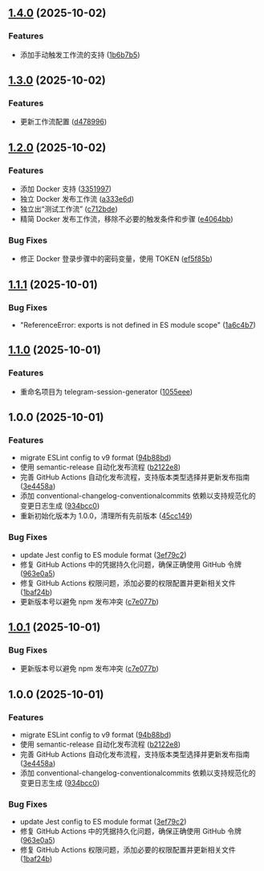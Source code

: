 ## [1.4.0](https://github.com/dba18714/telegram-session-generator/compare/v1.3.0...v1.4.0) (2025-10-02)

### Features

* 添加手动触发工作流的支持 ([1b6b7b5](https://github.com/dba18714/telegram-session-generator/commit/1b6b7b5a7064426ec6311932b43b5df4aa395b55))

## [1.3.0](https://github.com/dba18714/telegram-session-generator/compare/v1.2.0...v1.3.0) (2025-10-02)

### Features

* 更新工作流配置 ([d478996](https://github.com/dba18714/telegram-session-generator/commit/d4789960f2f8b82d89a32c36ad3f6de618a2c95e))

## [1.2.0](https://github.com/dba18714/telegram-session-generator/compare/v1.1.1...v1.2.0) (2025-10-02)

### Features

* 添加 Docker 支持 ([3351997](https://github.com/dba18714/telegram-session-generator/commit/3351997144c54927990ebfe4ec01377ebd60453f))
* 独立 Docker 发布工作流 ([a333e6d](https://github.com/dba18714/telegram-session-generator/commit/a333e6d2d35714cb5693a3cc7ec2bf1bacaa095b))
* 独立出“测试工作流” ([c712bde](https://github.com/dba18714/telegram-session-generator/commit/c712bdeb2b518601b6a7f1c93251c73202d822be))
* 精简 Docker 发布工作流，移除不必要的触发条件和步骤 ([e4064bb](https://github.com/dba18714/telegram-session-generator/commit/e4064bbd6fa0732f8544d984c4cf01471ab51f3a))

### Bug Fixes

* 修正 Docker 登录步骤中的密码变量，使用 TOKEN ([ef5f85b](https://github.com/dba18714/telegram-session-generator/commit/ef5f85bca92a6c401503bed29e99af6385bb8ff6))

## [1.1.1](https://github.com/dba18714/telegram-session-generator/compare/v1.1.0...v1.1.1) (2025-10-01)

### Bug Fixes

* "ReferenceError: exports is not defined in ES module scope" ([1a6c4b7](https://github.com/dba18714/telegram-session-generator/commit/1a6c4b7cdd2ea39266e1720966d8a7d5c6c30c87))

## [1.1.0](https://github.com/dba18714/telegram-session-generator/compare/v1.0.0...v1.1.0) (2025-10-01)

### Features

* 重命名项目为 telegram-session-generator ([1055eee](https://github.com/dba18714/telegram-session-generator/commit/1055eee16010148ea702ef2d030401fbc0a0cd6c))

## 1.0.0 (2025-10-01)

### Features

* migrate ESLint config to v9 format ([94b88bd](https://github.com/dba18714/telegram-session-manager/commit/94b88bdc1b61ee69a3defe224045f9ca9ba529d5))
* 使用 semantic-release 自动化发布流程 ([b2122e8](https://github.com/dba18714/telegram-session-manager/commit/b2122e8b7600caaeb7991b8dc21066bc53b71063))
* 完善 GitHub Actions 自动化发布流程，支持版本类型选择并更新发布指南 ([3e4458a](https://github.com/dba18714/telegram-session-manager/commit/3e4458ab20739a14117e26ce6af8b8edfa90399b))
* 添加 conventional-changelog-conventionalcommits 依赖以支持规范化的变更日志生成 ([934bcc0](https://github.com/dba18714/telegram-session-manager/commit/934bcc041e3d389ef697f27e6b5dd7d3e0b17524))
* 重新初始化版本为 1.0.0，清理所有先前版本 ([45cc149](https://github.com/dba18714/telegram-session-manager/commit/45cc149de3a3940f35e39153120cb4cf133a3f6d))

### Bug Fixes

* update Jest config to ES module format ([3ef79c2](https://github.com/dba18714/telegram-session-manager/commit/3ef79c25d0b936011961bcc7a84d483afd499ab7))
* 修复 GitHub Actions 中的凭据持久化问题，确保正确使用 GitHub 令牌 ([963e0a5](https://github.com/dba18714/telegram-session-manager/commit/963e0a54dd1ad1ee3ee2341cd81def9f83a67829))
* 修复 GitHub Actions 权限问题，添加必要的权限配置并更新相关文件 ([1baf24b](https://github.com/dba18714/telegram-session-manager/commit/1baf24bbd2fc24ee159bdfbb8309107733b26853))
* 更新版本号以避免 npm 发布冲突 ([c7e077b](https://github.com/dba18714/telegram-session-manager/commit/c7e077bb0abb8bbc37c34164deaccba554b633cd))

## [1.0.1](https://github.com/dba18714/telegram-session-manager/compare/v1.0.0...v1.0.1) (2025-10-01)

### Bug Fixes

* 更新版本号以避免 npm 发布冲突 ([c7e077b](https://github.com/dba18714/telegram-session-manager/commit/c7e077bb0abb8bbc37c34164deaccba554b633cd))

## 1.0.0 (2025-10-01)

### Features

* migrate ESLint config to v9 format ([94b88bd](https://github.com/dba18714/telegram-session-manager/commit/94b88bdc1b61ee69a3defe224045f9ca9ba529d5))
* 使用 semantic-release 自动化发布流程 ([b2122e8](https://github.com/dba18714/telegram-session-manager/commit/b2122e8b7600caaeb7991b8dc21066bc53b71063))
* 完善 GitHub Actions 自动化发布流程，支持版本类型选择并更新发布指南 ([3e4458a](https://github.com/dba18714/telegram-session-manager/commit/3e4458ab20739a14117e26ce6af8b8edfa90399b))
* 添加 conventional-changelog-conventionalcommits 依赖以支持规范化的变更日志生成 ([934bcc0](https://github.com/dba18714/telegram-session-manager/commit/934bcc041e3d389ef697f27e6b5dd7d3e0b17524))

### Bug Fixes

* update Jest config to ES module format ([3ef79c2](https://github.com/dba18714/telegram-session-manager/commit/3ef79c25d0b936011961bcc7a84d483afd499ab7))
* 修复 GitHub Actions 中的凭据持久化问题，确保正确使用 GitHub 令牌 ([963e0a5](https://github.com/dba18714/telegram-session-manager/commit/963e0a54dd1ad1ee3ee2341cd81def9f83a67829))
* 修复 GitHub Actions 权限问题，添加必要的权限配置并更新相关文件 ([1baf24b](https://github.com/dba18714/telegram-session-manager/commit/1baf24bbd2fc24ee159bdfbb8309107733b26853))
